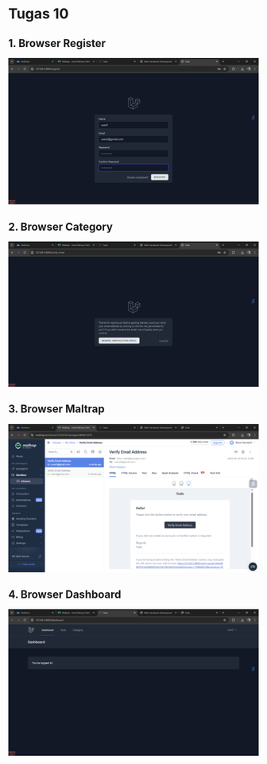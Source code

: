 # Tugas 10

## 1. Browser Register
![alt text](Screenshot/Tugas10/user2register.png)
## 2. Browser Category
![alt text](Screenshot/Tugas10/browsercategory.png)
## 3. Browser Maltrap
![alt text](Screenshot/Tugas10/browsermailtrap.png)
## 4. Browser Dashboard
![alt text](Screenshot/Tugas10/browserdashboard.png)